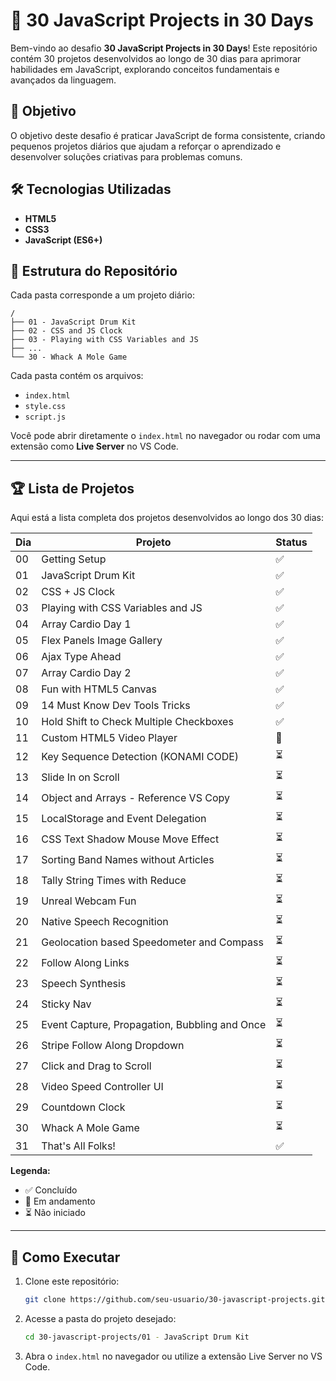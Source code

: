 # 🚀 30 JavaScript Projects in 30 Days

Bem-vindo ao desafio **30 JavaScript Projects in 30 Days**! Este repositório contém 30 projetos desenvolvidos ao longo de 30 dias para aprimorar habilidades em JavaScript, explorando conceitos fundamentais e avançados da linguagem.

## 📌 Objetivo

O objetivo deste desafio é praticar JavaScript de forma consistente, criando pequenos projetos diários que ajudam a reforçar o aprendizado e desenvolver soluções criativas para problemas comuns.

## 🛠 Tecnologias Utilizadas

- **HTML5**
- **CSS3**
- **JavaScript (ES6+)**

## 📂 Estrutura do Repositório

Cada pasta corresponde a um projeto diário:

```
/
├── 01 - JavaScript Drum Kit
├── 02 - CSS and JS Clock
├── 03 - Playing with CSS Variables and JS
├── ...
└── 30 - Whack A Mole Game
```

Cada pasta contém os arquivos:

- `index.html`
- `style.css`
- `script.js`

Você pode abrir diretamente o `index.html` no navegador ou rodar com uma extensão como **Live Server** no VS Code.

---

## 🏆 Lista de Projetos

Aqui está a lista completa dos projetos desenvolvidos ao longo dos 30 dias:

| Dia | Projeto                                       | Status |
| --- | --------------------------------------------- | ------ |
| 00  | Getting Setup                                 | ✅     |
| 01  | JavaScript Drum Kit                           | ✅     |
| 02  | CSS + JS Clock                                | ✅     |
| 03  | Playing with CSS Variables and JS             | ✅     |
| 04  | Array Cardio Day 1                            | ✅     |
| 05  | Flex Panels Image Gallery                     | ✅     |
| 06  | Ajax Type Ahead                               | ✅     |
| 07  | Array Cardio Day 2                            | ✅     |
| 08  | Fun with HTML5 Canvas                         | ✅     |
| 09  | 14 Must Know Dev Tools Tricks                 | ✅     |
| 10  | Hold Shift to Check Multiple Checkboxes       | ✅     |
| 11  | Custom HTML5 Video Player                     | 🔄     |
| 12  | Key Sequence Detection (KONAMI CODE)          | ⏳     |
| 13  | Slide In on Scroll                            | ⏳     |
| 14  | Object and Arrays - Reference VS Copy         | ⏳     |
| 15  | LocalStorage and Event Delegation             | ⏳     |
| 16  | CSS Text Shadow Mouse Move Effect             | ⏳     |
| 17  | Sorting Band Names without Articles           | ⏳     |
| 18  | Tally String Times with Reduce                | ⏳     |
| 19  | Unreal Webcam Fun                             | ⏳     |
| 20  | Native Speech Recognition                     | ⏳     |
| 21  | Geolocation based Speedometer and Compass     | ⏳     |
| 22  | Follow Along Links                            | ⏳     |
| 23  | Speech Synthesis                              | ⏳     |
| 24  | Sticky Nav                                    | ⏳     |
| 25  | Event Capture, Propagation, Bubbling and Once | ⏳     |
| 26  | Stripe Follow Along Dropdown                  | ⏳     |
| 27  | Click and Drag to Scroll                      | ⏳     |
| 28  | Video Speed Controller UI                     | ⏳     |
| 29  | Countdown Clock                               | ⏳     |
| 30  | Whack A Mole Game                             | ⏳     |
| 31  | That's All Folks!                             | ✅     |

**Legenda:**

- ✅ Concluído
- 🔄 Em andamento
- ⏳ Não iniciado

---

## 🚀 Como Executar

1. Clone este repositório:
   ```bash
   git clone https://github.com/seu-usuario/30-javascript-projects.git
   ```
2. Acesse a pasta do projeto desejado:
   ```bash
   cd 30-javascript-projects/01 - JavaScript Drum Kit
   ```
3. Abra o `index.html` no navegador ou utilize a extensão Live Server no VS Code.
